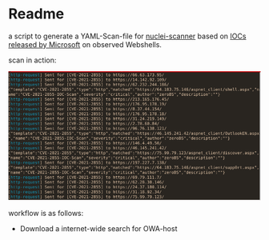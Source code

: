
# Readme

a script to generate a YAML-Scan-file for 
[nuclei-scanner](https://github.com/projectdiscovery/nuclei) 
based on [IOCs released by Microsoft](https://twitter.com/tanmayg/status/1369125158481399809)
on observed Webshells.



scan in action:

![scan in action](scanning.png)


workflow is as follows:

- Download a internet-wide search for OWA-host 
